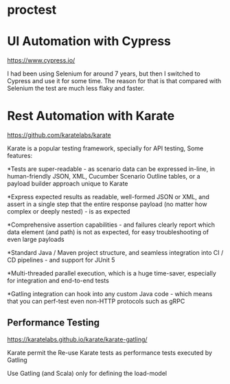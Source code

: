 # proctest
# UI Automation with Cypress
https://www.cypress.io/

I had been using Selenium for around 7 years, but then I switched to Cypress and use it for some time.
The reason for that is that compared with Selenium the test are much less flaky and faster.


# Rest Automation with Karate
https://github.com/karatelabs/karate

Karate is a popular testing framework, specially for API testing,
Some features:

*Tests are super-readable - as scenario data can be expressed in-line, in human-friendly JSON, XML, Cucumber Scenario Outline tables, or a payload builder approach unique to Karate

*Express expected results as readable, well-formed JSON or XML, and assert in a single step that the entire response payload (no matter how complex or deeply nested) - is as expected

*Comprehensive assertion capabilities - and failures clearly report which data element (and path) is not as expected, for easy troubleshooting of even large payloads

*Standard Java / Maven project structure, and seamless integration into CI / CD pipelines - and support for JUnit 5

*Multi-threaded parallel execution, which is a huge time-saver, especially for integration and end-to-end tests

*Gatling integration can hook into any custom Java code - which means that you can perf-test even non-HTTP protocols such as gRPC

## Performance Testing

https://karatelabs.github.io/karate/karate-gatling/

Karate permit the Re-use Karate tests as performance tests executed by Gatling

Use Gatling (and Scala) only for defining the load-model
